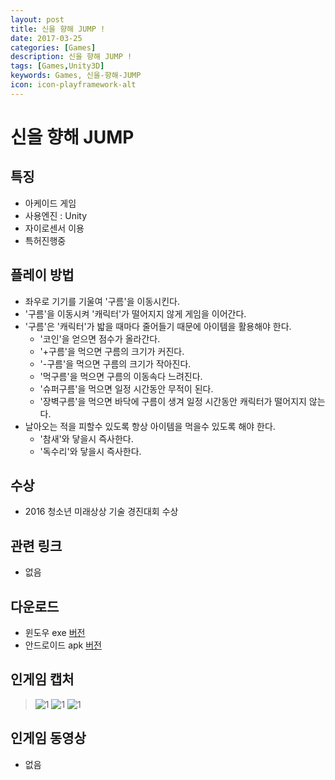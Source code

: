 ```yaml
---
layout: post
title: 신을 향해 JUMP !
date: 2017-03-25
categories: [Games]
description: 신을 향해 JUMP !
tags: [Games,Unity3D]
keywords: Games, 신을-향해-JUMP
icon: icon-playframework-alt
---
```


# 신을 향해 JUMP

## 특징
- 아케이드 게임
- 사용엔진 : Unity
- 자이로센서 이용
- 특허진행중

## 플레이 방법
- 좌우로 기기를 기울여 '구름'을 이동시킨다.
- '구름'을 이동시켜 '캐릭터'가 떨어지지 않게 게임을 이어간다.
- '구름'은 '캐릭터'가 밟을 때마다 줄어들기 때문에 아이템을 활용해야 한다.
  - '코인'을 얻으면 점수가 올라간다.
  - '+구름'을 먹으면 구름의 크기가 커진다.
  - '-구름'을 먹으면 구름의 크기가 작아진다.
  - '먹구름'을 먹으면 구름의 이동속다 느려진다.
  - '슈퍼구름'을 먹으면 일정 시간동안 무적이 된다.
  - '장벽구름'을 먹으면 바닥에 구름이 생겨 일정 시간동안 캐릭터가 떨어지지 않는다.
- 날아오는 적을 피할수 있도록 항상 아이템을 먹을수 있도록 해야 한다.
  - '참새'와 닿을시 즉사한다.
  - '독수리'와 닿을시 즉사한다.


## 수상
- 2016 청소년 미래상상 기술 경진대회 수상

## 관련 링크
 - 없음

## 다운로드
- 윈도우 exe [버전](https://drive.google.com/file/d/0B_zFaAvfZNcNWDZadXlESUtsWE0/view?usp=sharing)
- 안드로이드 apk [버전](https://drive.google.com/file/d/0B_zFaAvfZNcNb2RrdGYyVzBMV0k/view?usp=sharing)

## 인게임 캡처
> ![1](http://postfiles3.naver.net/MjAxNzAzMjVfOTAg/MDAxNDkwMzc0NjQ2OTM3.iGCgBtzBCJ_VTIcCH2VE_4CoNAGeaZurLEefgLUgEw0g.Wly0_CcPf1KOIhc4XaPEC3csCAh0u4B0JnTY90rvnxwg.JPEG.kyechan99/%EA%B7%B8%EB%A6%BC18.jpg?type=w1)
> ![1](http://postfiles4.naver.net/MjAxNzAzMjVfMjA1/MDAxNDkwMzc0NjQ3MDgz.flz2QmXbkbMqPVZJy1I7Ky0Egyi6dtT9Zh36rklEnUwg.xPxxQd50D7YtyK6H9YXK0tW2NKthR2ReZuZMh6ZA7pcg.JPEG.kyechan99/%EA%B7%B8%EB%A6%BC19.jpg?type=w1)
> ![1](http://postfiles7.naver.net/MjAxNzAzMjVfMTc2/MDAxNDkwMzc0NjQ3MjQ2.VsLOlzkXe8KB6XlM_Ho7xHpkwN-GH3fvMXKDPLEMv3cg.43gMYytFspYnylbDnxQHm98YsgfhI2D0kaRkjGQ8sEUg.JPEG.kyechan99/%EA%B7%B8%EB%A6%BC20.jpg?type=w1)

## 인게임 동영상
- 없음
